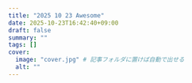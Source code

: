 ```yaml
---
title: "2025 10 23 Awesome"
date: 2025-10-23T16:42:40+09:00
draft: false
summary: ""
tags: []
cover:
  image: "cover.jpg" # 記事フォルダに置けば自動で出せる
  alt: ""
---
```

